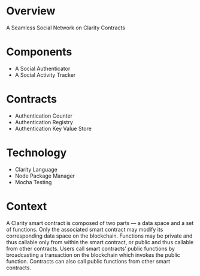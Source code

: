 # Overview
A Seamless Social Network on Clarity Contracts

# Components
- A Social Authenticator
- A Social Activity Tracker

# Contracts
- Authentication Counter
- Authentication Registry
- Authentication Key Value Store

# Technology
- Clarity Language
- Node Package Manager
- Mocha Testing

# Context
A Clarity smart contract is composed of two parts — a data space and a set of functions. Only the associated smart contract may modify its corresponding data space on the blockchain. Functions may be private and thus callable only from within the smart contract, or public and thus callable from other contracts. Users call smart contracts’ public functions by broadcasting a transaction on the blockchain which invokes the public function. Contracts can also call public functions from other smart contracts.


